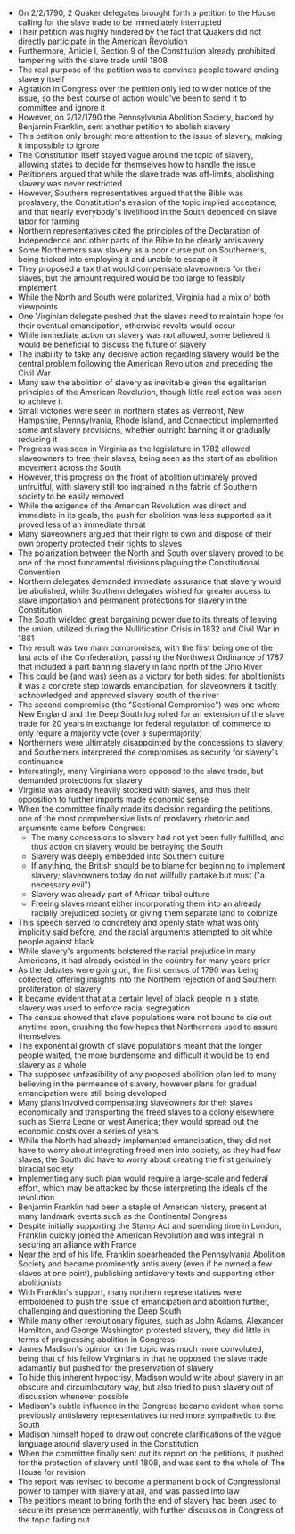 - On 2/2/1790, 2 Quaker delegates brought forth a petition to the House calling for the slave trade to be immediately interrupted
- Their petition was highly hindered by the fact that Quakers did not directly participate in the American Revolution
- Furthermore, Article I, Section 9 of the Constitution already prohibited tampering with the slave trade until 1808
- The real purpose of the petition was to convince people toward ending slavery itself
- Agitation in Congress over the petition only led to wider notice of the issue, so the best course of action would've been to send it to committee and ignore it
- However, on 2/12/1790 the Pennsylvania Abolition Society, backed by Benjamin Franklin, sent another petition to abolish slavery
- This petition only brought more attention to the issue of slavery, making it impossible to ignore
- The Constitution itself stayed vague around the topic of slavery, allowing states to decide for themselves how to handle the issue
- Petitioners argued that while the slave trade was off-limits, abolishing slavery was never restricted
- However, Southern representatives argued that the Bible was proslavery, the Constitution's evasion of the topic implied acceptance, and that nearly everybody's livelihood in the South depended on slave labor for farming
- Northern representatives cited the principles of the Declaration of Independence and other parts of the Bible to be clearly antislavery
- Some Northerners saw slavery as a poor curse put on Southerners, being tricked into employing it and unable to escape it
- They proposed a tax that would compensate slaveowners for their slaves, but the amount required would be too large to feasibly implement
- While the North and South were polarized, Virginia had a mix of both viewpoints
- One Virginian delegate pushed that the slaves need to maintain hope for their eventual emancipation, otherwise revolts would occur
- While immediate action on slavery was not allowed, some believed it would be beneficial to discuss the future of slavery
- The inability to take any decisive action regarding slavery would be the central problem following the American Revolution and preceding the Civil War
- Many saw the abolition of slavery as inevitable given the egalitarian principles of the American Revolution, though little real action was seen to achieve it
- Small victories were seen in northern states as Vermont, New Hampshire, Pennsylvania, Rhode Island, and Connecticut implemented some antislavery provisions, whether outright banning it or gradually reducing it
- Progress was seen in Virginia as the legislature in 1782 allowed slaveowners to free their slaves, being seen as the start of an abolition movement across the South
- However, this progress on the front of abolition ultimately proved unfruitful, with slavery still too ingrained in the fabric of Southern society to be easily removed
- While the exigence of the American Revolution was direct and immediate in its goals, the push for abolition was less supported as it proved less of an immediate threat
- Many slaveowners argued that their right to own and dispose of their own property protected their rights to slaves
- The polarization between the North and South over slavery proved to be one of the most fundamental divisions plaguing the Constitutional Convention
- Northern delegates demanded immediate assurance that slavery would be abolished, while Southern delegates wished for greater access to slave importation and permanent protections for slavery in the Constitution
- The South wielded great bargaining power due to its threats of leaving the union, utilized during the Nullification Crisis in 1832 and Civil War in 1861
- The result was two main compromises, with the first being one of the last acts of the Confederation, passing the Northwest Ordinance of 1787 that included a part banning slavery in land north of the Ohio River
- This could be (and was) seen as a victory for both sides: for abolitionists it was a concrete step towards emancipation, for slaveowners it tacitly acknowledged and approved slavery south of the river
- The second compromise (the "Sectional Compromise") was one where New England and the Deep South log rolled for an extension of the slave trade for 20 years in exchange for federal regulation of commerce to only require a majority vote (over a supermajority)
- Northerners were ultimately disappointed by the concessions to slavery, and Southerners interpreted the compromises as security for slavery's continuance
- Interestingly, many Virginians were opposed to the slave trade, but demanded protections for slavery
- Virginia was already heavily stocked with slaves, and thus their opposition to further imports made economic sense
- When the committee finally made its decision regarding the petitions, one of the most comprehensive lists of proslavery rhetoric and arguments came before Congress:
	- The many concessions to slavery had not yet been fully fulfilled, and thus action on slavery would be betraying the South
	- Slavery was deeply embedded into Southern culture
	- If anything, the British should be to blame for beginning to implement slavery; slaveowners today do not willfully partake but must ("a necessary evil")
	- Slavery was already part of African tribal culture
	- Freeing slaves meant either incorporating them into an already racially prejudiced society or giving them separate land to colonize
- This speech served to concretely and openly state what was only implicitly said before, and the racial arguments attempted to pit white people against black
- While slavery's arguments bolstered the racial prejudice in many Americans, it had already existed in the country for many years prior
- As the debates were going on, the first census of 1790 was being collected, offering insights into the Northern rejection of and Southern proliferation of slavery
- It became evident that at a certain level of black people in a state, slavery was used to enforce racial segregation
- The census showed that slave populations were not bound to die out anytime soon, crushing the few hopes that Northerners used to assure themselves
- The exponential growth of slave populations meant that the longer people waited, the more burdensome and difficult it would be to end slavery as a whole
- The supposed unfeasibility of any proposed abolition plan led to many believing in the permeance of slavery, however plans for gradual emancipation were still being developed
- Many plans involved compensating slaveowners for their slaves economically and transporting the freed slaves to a colony elsewhere, such as Sierra Leone or west America; they would spread out the economic costs over a series of years
- While the North had already implemented emancipation, they did not have to worry about integrating freed men into society, as they had few slaves; the South did have to worry about creating the first genuinely biracial society
- Implementing any such plan would require a large-scale and federal effort, which may be attacked by those interpreting the ideals of the revolution
- Benjamin Franklin had been a staple of American history, present at many landmark events such as the Continental Congress
- Despite initially supporting the Stamp Act and spending time in London, Franklin quickly joined the American Revolution and was integral in securing an alliance with France
- Near the end of his life, Franklin spearheaded the Pennsylvania Abolition Society and became prominently antislavery (even if he owned a few slaves at one point), publishing antislavery texts and supporting other abolitionists
- With Franklin's support, many northern representatives were emboldened to push the issue of emancipation and abolition further, challenging and questioning the Deep South
- While many other revolutionary figures, such as John Adams, Alexander Hamilton, and George Washington protested slavery, they did little in terms of progressing abolition in Congress
- James Madison's opinion on the topic was much more convoluted, being that of his fellow Virginians in that he opposed the slave trade adamantly but pushed for the preservation of slavery
- To hide this inherent hypocrisy, Madison would write about slavery in an obscure and circumlocutory way, but also tried to push slavery out of discussion whenever possible
- Madison's subtle influence in the Congress became evident when some previously antislavery representatives turned more sympathetic to the South
- Madison himself hoped to draw out concrete clarifications of the vague language around slavery used in the Constitution 
- When the committee finally sent out its report on the petitions, it pushed for the protection of slavery until 1808, and was sent to the whole of The House for revision
- The report was revised to become a permanent block of Congressional power to tamper with slavery at all, and was passed into law
- The petitions meant to bring forth the end of slavery had been used to secure its presence permanently, with further discussion in Congress of the topic fading out